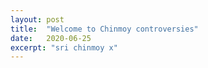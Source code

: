 ```yaml
---
layout: post
title:  "Welcome to Chinmoy controversies"
date:   2020-06-25
excerpt: "sri chinmoy x"
---
```

